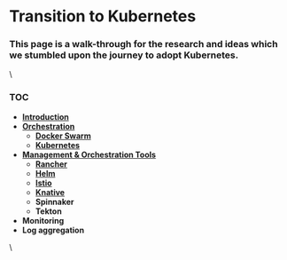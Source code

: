 # Transition to Kubernetes

### This page is a walk-through for the research and ideas which we stumbled upon the journey to adopt Kubernetes. <a href="#transitiontokubernetes-thispageisawalk-throughfortheresearchandideaswhichwestumbleduponthejourneytoa" id="transitiontokubernetes-thispageisawalk-throughfortheresearchandideaswhichwestumbleduponthejourneytoa"></a>

\


### **TOC** <a href="#transitiontokubernetes-toc" id="transitiontokubernetes-toc"></a>

* [**Introduction**](broken-reference)
* [**Orchestration**](broken-reference)
  * [**Docker Swarm**](broken-reference)
  * [**Kubernetes**](broken-reference)
* [**Management & Orchestration Tools**](broken-reference)
  * [**Rancher**](broken-reference)&#x20;
  * [**Helm**](broken-reference)
  * [**Istio**](broken-reference)
  * [**Knative**](broken-reference)
  * **Spinnaker**
  * **Tekton**
* **Monitoring**
* **Log aggregation**

\
